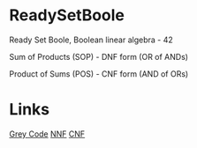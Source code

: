 # ReadySetBoole
Ready Set Boole, Boolean linear algebra - 42

Sum of Products (SOP) - DNF form (OR of ANDs)

Product of Sums (POS) - CNF form (AND of ORs)

# Links 

[Grey Code](https://en.wikipedia.org/wiki/grey_code)
[NNF](https://en.wikipedia.org/wiki/Negation_normal_form)
[CNF](https://en.wikipedia.org/wiki/Conjunctive_normal_form)
